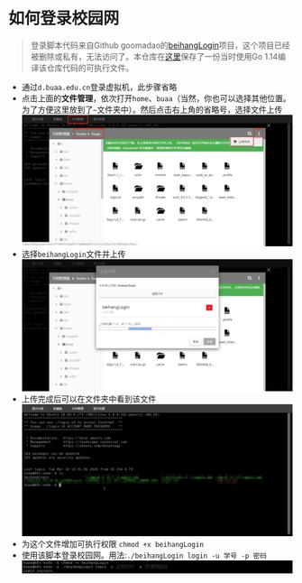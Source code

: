 # 如何登录校园网

>登录脚本代码来自Github goomadao的[beihangLogin](https://github.com/goomadao/beihangLogin)项目，这个项目已经被删除或私有，无法访问了。本仓库在[这里](/other)保存了一份当时使用Go 1.14编译该仓库代码的可执行文件。

- 通过`d.buaa.edu.cn`登录虚拟机，此步骤省略
- 点击上面的**文件管理**，依次打开`home`、`buaa`（当然，你也可以选择其他位置。为了方便这里放到了`~`文件夹中）。然后点击右上角的省略号，选择文件上传
  ![login1](/img/login_1.png)
- 选择`beihangLogin`文件并上传
  ![login2](/img/login_2.png)
- 上传完成后可以在文件夹中看到该文件
  ![login3](/img/login_3.png)
- 为这个文件增加可执行权限
  `chmod +x beihangLogin`
- 使用该脚本登录校园网。用法:`./beihangLogin login -u 学号 -p 密码`
  ![login4](/img/login_4.png)
